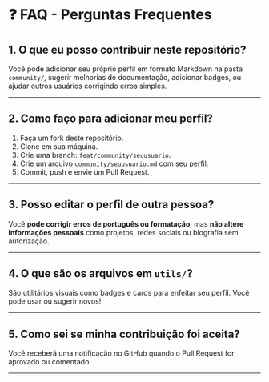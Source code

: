# ❓ FAQ - Perguntas Frequentes

## 1. O que eu posso contribuir neste repositório?
Você pode adicionar seu próprio perfil em formato Markdown na pasta `community/`, sugerir melhorias de documentação, adicionar badges, ou ajudar outros usuários corrigindo erros simples.

---

## 2. Como faço para adicionar meu perfil?
1. Faça um fork deste repositório.
2. Clone em sua máquina.
3. Crie uma branch: `feat/community/seuusuario`.
4. Crie um arquivo `community/seuusuario.md` com seu perfil.
5. Commit, push e envie um Pull Request.

---

## 3. Posso editar o perfil de outra pessoa?
Você **pode corrigir erros de português ou formatação**, mas **não altere informações pessoais** como projetos, redes sociais ou biografia sem autorização.

---

## 4. O que são os arquivos em `utils/`?
São utilitários visuais como badges e cards para enfeitar seu perfil. Você pode usar ou sugerir novos!

---

## 5. Como sei se minha contribuição foi aceita?
Você receberá uma notificação no GitHub quando o Pull Request for aprovado ou comentado.

---
